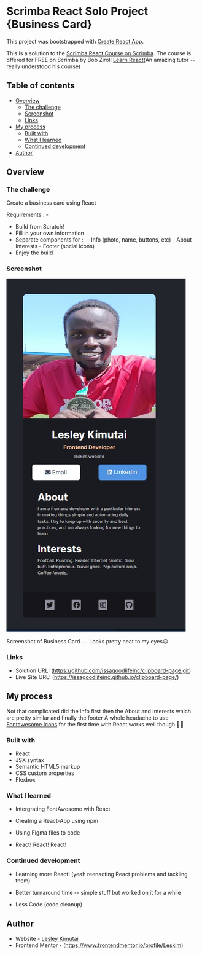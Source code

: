 # Scrimba React Solo Project {Business Card}

This project was bootstrapped with [Create React App](https://github.com/facebook/create-react-app).

This is a solution to the [Scrimba React Course on Scrimba](https://scrimba.com/learn/learnreact/react-section-1-solo-project).
The course is offered for FREE on Scrimba by Bob Ziroll [Learn React](https://scrimba.com/learn/learnreact)(An amazing tutor -- really understood his course)

## Table of contents

- [Overview](#overview)
  - [The challenge](#the-challenge)
  - [Screenshot](#screenshot)
  - [Links](#links)
- [My process](#my-process)
  - [Built with](#built-with)
  - [What I learned](#what-i-learned)
  - [Continued development](#continued-development)
- [Author](#author)

## Overview

### The challenge

Create a business card using React

Requirements : -

- Build from Scratch!
- Fill in your own information
- Separate components for :- - Info (photo, name, buttons, etc) - About - Interests - Footer (social icons)
- Enjoy the build

### Screenshot

![](./src/images/screenshot.jpg)

Screenshot of Business Card .... Looks pretty neat to my eyes😃.

### Links

- Solution URL: (https://github.com/issagoodlifeInc/clipboard-page.git)
- Live Site URL: (https://issagoodlifeinc.github.io/clipboard-page/)

## My process

Not that complicated did the Info first then the About and Interests
which are pretty similar and finally the footer
A whole headache to use [Fontawesome Icons](https://fontawesome.com/docs/web/use-with/react/) for the first time with React works well though 💪🏽

### Built with

- React
- JSX syntax
- Semantic HTML5 markup
- CSS custom properties
- Flexbox

### What I learned

- Intergrating FontAwesome with React

- Creating a React-App using npm

- Using Figma files to code

- React! React! React!

### Continued development

- Learning more React! (yeah reenacting React problems and tackling them)

- Better turnaround time -- simple stuff but worked on it for a while

- Less Code (code cleanup)

## Author

- Website - [Lesley Kimutai](https://leskim.github.io/myweb/)
- Frontend Mentor - (https://www.frontendmentor.io/profile/Leskim)
